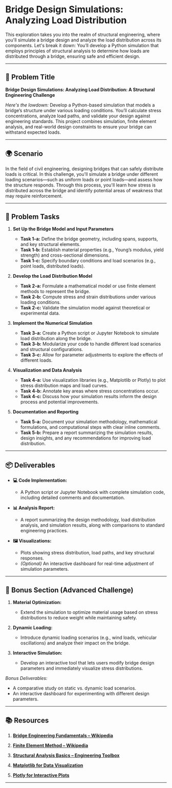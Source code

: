 # Bridge Design Simulations: Analyzing Load Distribution

This exploration takes you into the realm of structural engineering, where you'll simulate a bridge design and analyze the load distribution across its components. Let's break it down: You’ll develop a Python simulation that employs principles of structural analysis to determine how loads are distributed through a bridge, ensuring safe and efficient design.

---

## 📝 Problem Title

**Bridge Design Simulations: Analyzing Load Distribution: A Structural Engineering Challenge**

*Here's the lowdown:*
Develop a Python-based simulation that models a bridge’s structure under various loading conditions. You’ll calculate stress concentrations, analyze load paths, and validate your design against engineering standards. This project combines simulation, finite element analysis, and real-world design constraints to ensure your bridge can withstand expected loads.

---

## 🌍 Scenario

In the field of civil engineering, designing bridges that can safely distribute loads is critical. In this challenge, you'll simulate a bridge under different loading scenarios—such as uniform loads or point loads—and assess how the structure responds. Through this process, you'll learn how stress is distributed across the bridge and identify potential areas of weakness that may require reinforcement.

---

## 🔧 Problem Tasks

1. **Set Up the Bridge Model and Input Parameters**
   - **Task 1-a:** Define the bridge geometry, including spans, supports, and key structural elements.  
   - **Task 1-b:** Establish material properties (e.g., Young’s modulus, yield strength) and cross-sectional dimensions.  
   - **Task 1-c:** Specify boundary conditions and load scenarios (e.g., point loads, distributed loads).

2. **Develop the Load Distribution Model**
   - **Task 2-a:** Formulate a mathematical model or use finite element methods to represent the bridge.  
   - **Task 2-b:** Compute stress and strain distributions under various loading conditions.  
   - **Task 2-c:** Validate the simulation model against theoretical or experimental data.

3. **Implement the Numerical Simulation**
   - **Task 3-a:** Create a Python script or Jupyter Notebook to simulate load distribution along the bridge.  
   - **Task 3-b:** Modularize your code to handle different load scenarios and structural configurations.  
   - **Task 3-c:** Allow for parameter adjustments to explore the effects of different loads.

4. **Visualization and Data Analysis**
   - **Task 4-a:** Use visualization libraries (e.g., Matplotlib or Plotly) to plot stress distribution maps and load curves.  
   - **Task 4-b:** Annotate key areas where stress concentrations occur.  
   - **Task 4-c:** Discuss how your simulation results inform the design process and potential improvements.

5. **Documentation and Reporting**
   - **Task 5-a:** Document your simulation methodology, mathematical formulations, and computational steps with clear inline comments.  
   - **Task 5-b:** Prepare a report summarizing the simulation results, design insights, and any recommendations for improving load distribution.

---

## 📦 Deliverables

- **💻 Code Implementation:**
  - A Python script or Jupyter Notebook with complete simulation code, including detailed comments and documentation.

- **📊 Analysis Report:**
  - A report summarizing the design methodology, load distribution analysis, and simulation results, along with comparisons to standard engineering practices.

- **🖼️ Visualizations:**
  - Plots showing stress distribution, load paths, and key structural responses.  
  - *(Optional)* An interactive dashboard for real-time adjustment of simulation parameters.

---

## 🎁 Bonus Section (Advanced Challenge)

1. **Material Optimization:**
   - Extend the simulation to optimize material usage based on stress distributions to reduce weight while maintaining safety.

2. **Dynamic Loading:**
   - Introduce dynamic loading scenarios (e.g., wind loads, vehicular oscillations) and analyze their impact on the bridge.

3. **Interactive Simulation:**
   - Develop an interactive tool that lets users modify bridge design parameters and immediately visualize stress distributions.

*Bonus Deliverables:*
- A comparative study on static vs. dynamic load scenarios.  
- An interactive dashboard for experimenting with different design parameters.

---

## 📚 Resources

1. **[Bridge Engineering Fundamentals – Wikipedia](https://en.wikipedia.org/wiki/Bridge_engineering)**

2. **[Finite Element Method – Wikipedia](https://en.wikipedia.org/wiki/Finite_element_method)**

3. **[Structural Analysis Basics – Engineering Toolbox](https://www.engineeringtoolbox.com/)**

4. **[Matplotlib for Data Visualization](https://matplotlib.org/)**

5. **[Plotly for Interactive Plots](https://plotly.com/python/)**

---
